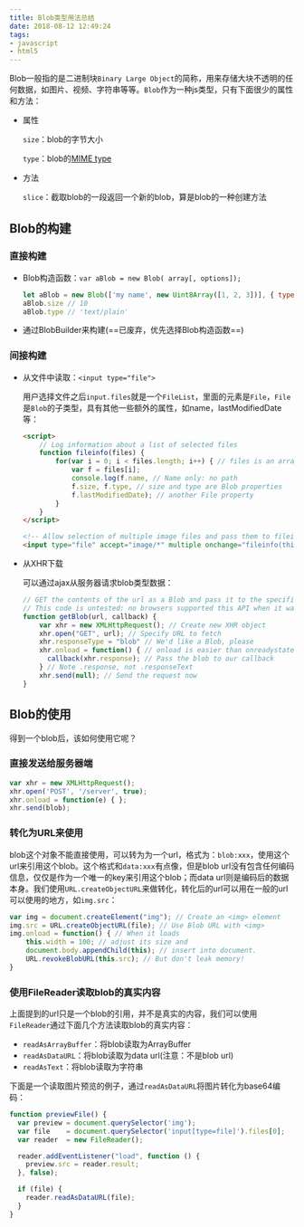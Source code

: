 ```yaml
---
title: Blob类型用法总结
date: 2018-08-12 12:49:24
tags: 
- javascript
- html5
---
```

Blob一般指的是二进制块`Binary Large Object`的简称，用来存储大块不透明的任何数据，如图片、视频、字符串等等。`Blob`作为一种js类型，只有下面很少的属性和方法：

- 属性

  `size`：blob的字节大小

  `type`：blob的[MIME type](https://developer.mozilla.org/en-US/docs/Web/HTTP/Basics_of_HTTP/MIME_types/Complete_list_of_MIME_types)

- 方法

  `slice`：截取blob的一段返回一个新的blob，算是blob的一种创建方法

## Blob的构建

### 直接构建

- Blob构造函数：`var aBlob = new Blob( array[, options]);`

  ```javascript
  let aBlob = new Blob(['my name', new Uint8Array([1, 2, 3])], { type: 'text/plain' })
  aBlob.size // 10
  aBlob.type // 'text/plain'
  ```

- 通过BlobBuilder来构建(==已废弃，优先选择Blob构造函数==)

### 间接构建

- 从文件中读取：`<input type="file">`

  用户选择文件之后`input.files`就是一个`FileList`，里面的元素是`File`，`File`是`Blob`的子类型，具有其他一些额外的属性，如name，lastModifiedDate等：

  ```html
  <script>
      // Log information about a list of selected files
      function fileinfo(files) {
          for(var i = 0; i < files.length; i++) { // files is an array-like object
              var f = files[i];
              console.log(f.name, // Name only: no path
              f.size, f.type, // size and type are Blob properties
              f.lastModifiedDate); // another File property
          }
      }
  </script>
  
  <!-- Allow selection of multiple image files and pass them to fileinfo()-->
  <input type="file" accept="image/*" multiple onchange="fileinfo(this.files)"/>
  ```

- 从XHR下载

  可以通过ajax从服务器请求blob类型数据：

  ```javascript
  // GET the contents of the url as a Blob and pass it to the specified callback.
  // This code is untested: no browsers supported this API when it was written.
  function getBlob(url, callback) {
      var xhr = new XMLHttpRequest(); // Create new XHR object
      xhr.open("GET", url); // Specify URL to fetch
      xhr.responseType = "blob" // We'd like a Blob, please
      xhr.onload = function() { // onload is easier than onreadystatechange
      	callback(xhr.response); // Pass the blob to our callback
      } // Note .response, not .responseText
      xhr.send(null); // Send the request now
  }
  ```

## Blob的使用

得到一个blob后，该如何使用它呢？

### 直接发送给服务器端

```javascript
var xhr = new XMLHttpRequest();
xhr.open('POST', '/server', true);
xhr.onload = function(e) { };
xhr.send(blob);
```

### 转化为URL来使用

blob这个对象不能直接使用，可以转为为一个url，格式为：`blob:xxx`，使用这个url来引用这个blob。这个格式和`data:xxx`有点像，但是blob url没有包含任何编码信息，仅仅是作为一个唯一的key来引用这个blob；而data url则是编码后的数据本身。我们使用`URL.createObjectURL`来做转化，转化后的url可以用在一般的url可以使用的地方，如`img.src`：

```javascript
var img = document.createElement("img"); // Create an <img> element
img.src = URL.createObjectURL(file); // Use Blob URL with <img>
img.onload = function() { // When it loads
    this.width = 100; // adjust its size and
    document.body.appendChild(this); // insert into document.
    URL.revokeBlobURL(this.src); // But don't leak memory!
}
```

### 使用FileReader读取blob的真实内容

上面提到的url只是一个blob的引用，并不是真实的内容，我们可以使用`FileReader`通过下面几个方法读取blob的真实内容：

- `readAsArrayBuffer`：将blob读取为ArrayBuffer
- `readAsDataURL`：将blob读取为data url(注意：不是blob url)
- `readAsText`：将blob读取为字符串

下面是一个读取图片预览的例子，通过`readAsDataURL`将图片转化为base64编码：

```javascript
function previewFile() {
  var preview = document.querySelector('img');
  var file    = document.querySelector('input[type=file]').files[0];
  var reader  = new FileReader();

  reader.addEventListener("load", function () {
    preview.src = reader.result;
  }, false);

  if (file) {
    reader.readAsDataURL(file);
  }
}
```




